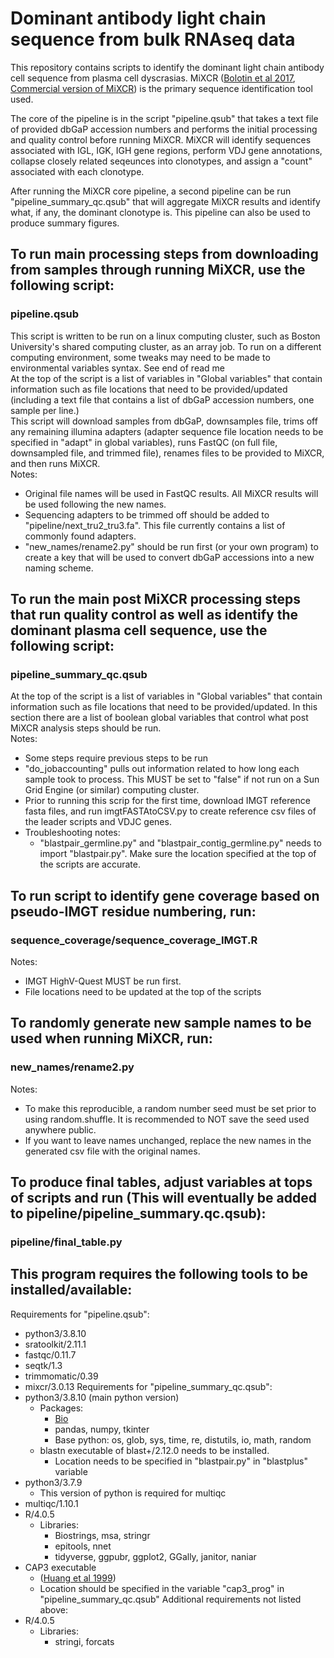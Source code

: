 # Dominant antibody light chain sequence from bulk RNAseq data 
  
This repository contains scripts to identify the dominant light chain antibody cell sequence from plasma cell dyscrasias. MiXCR ([Bolotin et al 2017](https://www.nature.com/articles/nmeth.3364),  [Commercial version of MiXCR](https://docs.milaboratories.com/)) is the primary sequence identification tool used.  
  
The core of the pipeline is in the script "pipeline.qsub" that takes a text file of provided dbGaP accession numbers and performs the initial processing and quality control before running MiXCR. MiXCR will identify sequences associated with IGL, IGK, IGH gene regions, perform VDJ gene annotations, collapse closely related seqeunces into clonotypes, and assign a "count" associated with each clonotype.
  
After running the MiXCR core pipeline, a second pipeline can be run "pipeline_summary_qc.qsub" that will aggregate MiXCR results and identify what, if any, the dominant clonotype is. This pipeline can also be used to produce summary figures.
    
## To run main processing steps from downloading from samples through running MiXCR, use the following script:
### pipeline.qsub ###
This script is written to be run on a linux computing cluster, such as Boston University's shared computing cluster, as an array job. To run on a different computing environment, some tweaks may need to be made to environmental variables syntax. See end of read me   
At the top of the script is a list of variables in "Global variables" that contain information such as file locations that need to be provided/updated (including a text file that contains a list of dbGaP accession numbers, one sample per line.)   
This script will download samples from dbGaP, downsamples file, trims off any remaining illumina adapters (adapter sequence file location needs to be specified in "adapt" in global variables), runs FastQC (on full file, downsampled file, and trimmed file), renames files to be provided to MiXCR, and then runs MiXCR.  
Notes:  
- Original file names will be used in FastQC results. All MiXCR results will be used following the new names.
- Sequencing adapters to be trimmed off should be added to "pipeline/next_tru2_tru3.fa". This file currently contains a list of commonly found adapters.  
- "new_names/rename2.py" should be run first (or your own program) to create a key that will be used to convert dbGaP accessions into a new naming scheme.
    
    
## To run the main post MiXCR processing steps that run quality control as well as identify the dominant plasma cell sequence, use the following script:
### pipeline_summary_qc.qsub ###
At the top of the script is a list of variables in "Global variables" that contain information such as file locations that need to be provided/updated. In this section there are a list of boolean global variables that control what post MiXCR analysis steps should be run.     
Notes:     
- Some steps require previous steps to be run  
- "do_jobaccounting" pulls out information related to how long each sample took to process. This MUST be set to "false" if not run on a Sun Grid Engine (or similar) computing cluster. 
- Prior to running this scrip for the first time, download IMGT reference fasta files, and run imgtFASTAtoCSV.py to create reference csv files of the leader scripts and VDJC genes. 
- Troubleshooting notes:
    - "blastpair_germline.py" and "blastpair_contig_germline.py" needs to import "blastpair.py". Make sure the location specified at the top of the scripts are accurate.
   
    
## To run script to identify gene coverage based on pseudo-IMGT residue numbering, run:
### sequence_coverage/sequence_coverage_IMGT.R ###
Notes:  
- IMGT HighV-Quest MUST be run first.
- File locations need to be updated at the top of the scripts
   
## To randomly generate new sample names to be used when running MiXCR, run:
### new_names/rename2.py ###
Notes:  
- To make this reproducible, a random number seed must be set prior to using random.shuffle. It is recommended to NOT save the seed used anywhere public.
- If you want to leave names unchanged, replace the new names in the generated csv file with the original names.
   
## To produce final tables, adjust variables at tops of scripts and run (This will eventually be added to pipeline/pipeline_summary.qc.qsub):
### pipeline/final_table.py ###
    
    
## This program requires the following tools to be installed/available:  
Requirements for "pipeline.qsub":  
- python3/3.8.10
- sratoolkit/2.11.1
- fastqc/0.11.7
- seqtk/1.3
- trimmomatic/0.39
- mixcr/3.0.13
Requirements for "pipeline_summary_qc.qsub":  
- python3/3.8.10 (main python version)
    - Packages: 
        - [Bio](https://biopython.org/docs/1.75/api/index.html)
        - pandas, numpy, tkinter
        - Base python: os, glob, sys, time, re, distutils, io, math, random
    - blastn executable of blast+/2.12.0 needs to be installed. 
        - Location needs to be specified in "blastpair.py" in "blastplus" variable
- python3/3.7.9 
    - This version of python is required for multiqc
- multiqc/1.10.1
- R/4.0.5
    - Libraries: 
        - Biostrings, msa, stringr
        - epitools, nnet
        - tidyverse, ggpubr, ggplot2, GGally, janitor, naniar
- CAP3 executable
    - ([Huang et al 1999](https://pubmed.ncbi.nlm.nih.gov/10508846/))
    - Location should be specified in the variable "cap3_prog" in "pipeline_summary_qc.qsub"
Additional requirements not listed above:
- R/4.0.5
    - Libraries:
        - stringi, forcats


